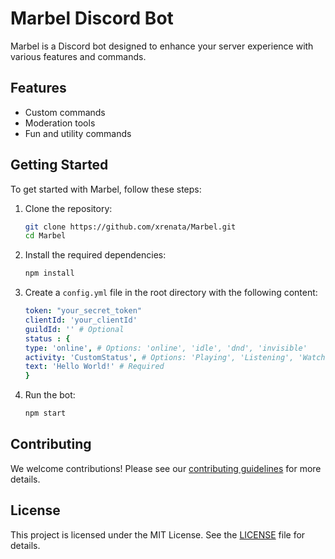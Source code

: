 # Marbel Discord Bot

Marbel is a Discord bot designed to enhance your server experience with various features and commands.

## Features

- Custom commands
- Moderation tools
- Fun and utility commands

## Getting Started

To get started with Marbel, follow these steps:

1. Clone the repository:
    ```sh
    git clone https://github.com/xrenata/Marbel.git
    cd Marbel
    ```

2. Install the required dependencies:
    ```sh
    npm install
    ```

3. Create a `config.yml` file in the root directory with the following content:

    ```yaml
    token: "your_secret_token"
    clientId: 'your_clientId'
    guildId: '' # Optional
    status : {
    type: 'online', # Options: 'online', 'idle', 'dnd', 'invisible'
    activity: 'CustomStatus', # Options: 'Playing', 'Listening', 'Watching', 'CustomStatus'
    text: 'Hello World!' # Required 
    }    
    ```

4. Run the bot:
    ```sh
    npm start
    ```

## Contributing

We welcome contributions! Please see our [contributing guidelines](CONTRIBUTING.md) for more details.

## License

This project is licensed under the MIT License. See the [LICENSE](LICENSE) file for details.